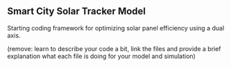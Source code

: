 ## Smart City Solar Tracker Model

Starting coding framework for optimizing solar panel efficiency using a dual axis.

(remove: learn to describe your code a bit, link the files and provide a brief explanation what each file is doing for your model and simulation)